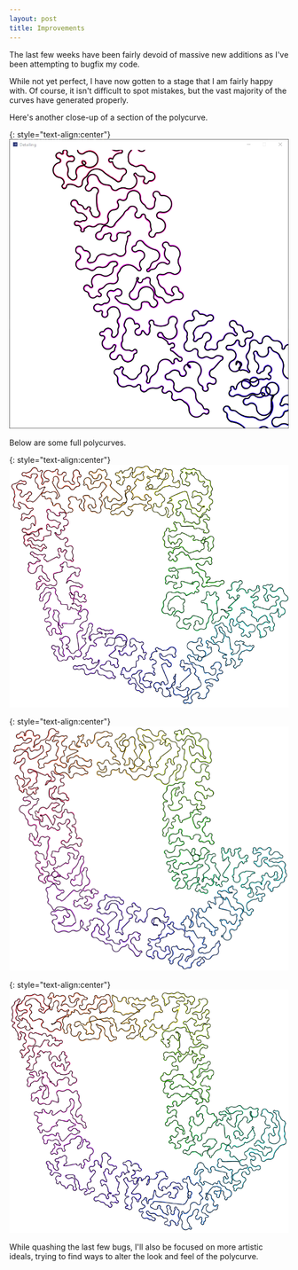 ```yaml
---
layout: post
title: Improvements
---
```


The last few weeks have been fairly devoid of massive new additions as I've been attempting to bugfix my code.

While not yet perfect, I have now gotten to a stage that I am fairly happy with. Of course, it isn't difficult to spot mistakes, but the vast majority of the curves have generated properly.

Here's another close-up of a section of the polycurve.

{: style="text-align:center"}
![A close-up of a section of a curve.](https://raw.githubusercontent.com/MichaelMBradley/Detailing/main/docs/_assets/07-20/CloseUp.png)

Below are some full polycurves.

{: style="text-align:center"}
![A single curve around the polyline, mostly without errors.](https://raw.githubusercontent.com/MichaelMBradley/Detailing/main/docs/_assets/07-20/GoodCropped1.png)

{: style="text-align:center"}
![A single curve around the polyline, mostly without errors.](https://raw.githubusercontent.com/MichaelMBradley/Detailing/main/docs/_assets/07-20/GoodCropped2.png)

{: style="text-align:center"}
![A single curve around the polyline, mostly without errors.](https://raw.githubusercontent.com/MichaelMBradley/Detailing/main/docs/_assets/07-20/GoodCropped3.png)

While quashing the last few bugs, I'll also be focused on more artistic ideals, trying to find ways to alter the look and feel of the polycurve.
